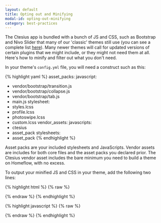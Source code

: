 ```yaml
---
layout: default
title: Opting out and Minifying
modal-id: opting-out-minifying
category: best-practices
---
```

The Ctesius app is bundled with a bunch of JS and CSS, such as Bootstrap and Nivo Slider that many of our 'classic' themes still use (you can see a complete list [here](/appendix/application-assets)). Many newer themes will call for updated versions of certain plugins that we might include, or they might not need them at all. Here's how to minify and filter out what you don't need.

In your theme's ``config.yml`` file, you will need a construct such as this:

{% highlight yaml %}
asset_packs:
 javascript:
  - vendor/bootstrap/transition.js
  - vendor/bootstrap/collapse.js
  - vendor/bootstrap/tab.js
  - main.js
 stylesheet:
  - styles.lcss
  - profile.lcss
  - photoswipe.lcss
  - custom.lcss
vendor_assets:
 javascripts:
  - ctesius
  - asset_pack
 stylesheets:
  - asset_pack
{% endhighlight %}

Asset packs are your included stylesheets and JavaScripts. Vendor assets are includes for both core files and the asset packs you declared prior. The Ctesius vendor asset includes the bare minimum you need to build a theme on Homeflow, with no excess.

To output your minified JS and CSS in your theme, add the following two lines:

{% highlight html %}
{% raw %}
<head>
 <link href="/vendor_assets/blob.css" rel="stylesheet" type="text/css" />
</head>
{% endraw %}
{% endhighlight %}

{% highlight javascript %}
{% raw %}
    <script src='/vendor_assets/blob.js' type='text/javascript'></script>
 </body>
</html>
{% endraw %}
{% endhighlight %}
